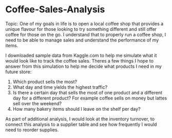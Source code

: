 # Coffee-Sales-Analysis

Topic: One of my goals in life is to open a local coffee shop that provides a unique flavour for those looking to try something different and still offer coffee for those on the go. I understand that to properly run a coffee shop, I need to be able to manage sales and understand the performance of my items. 

I downloaded sample data from Kaggle.com to help me simulate what it would look like to track the coffee sales. Theres a few things I hope to answer from this simulation to help me decide what products I need in my future store:

1.	Which product sells the most?
2.	What day and time yields the highest traffic?
3.	Is there a certain day that sells the most of one product and a different day for a different product? For example coffee sells on money but lattes sell over the weekend?
4.	How many bakery items should I leave on the shelf per day?

As part of additional analysis, I would look at the inventory turnover, to connect this analysis to a supplier table and see how frequently I would need to reorder supplies.
